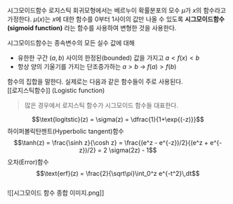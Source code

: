 시그모이드함수 
로지스틱 회귀모형에서는 베르누이 확률분포의 모수 $\mu$가 $x$의 함수라고 가정한다. $\mu(x)$는 $x$에 대한 함수를 0부터 1사이의 값만 나올 수 있도록 **시그모이드함수(sigmoid function)** 라는 함수를 사용하여 변형한 것을 사용한다.  

시그모이드함수는 종속변수의 모든 실수 값에 대해 
* 유한한 구간 $(a,b)$ 사이의 한정된(bounded) 값을 가지고 $a < f(x) < b$ 
* 항상 양의 기울기를 가지는 단조증가하는 $a > b \; \rightarrow \; f(a) > f(b)$ 

함수의 집합을 말한다. 실제로는 다음과 같은 함수들이 주로 사용된다. 
<br>
[[로지스틱함수]] (Logistic function)
> 많은 경우에서 로지스틱 함수가 시그모이드 함수들 대표한다.

$$\text{logitstic}(z) = \sigma(z) = \dfrac{1}{1+\exp{(-z)}}$$ 
하이퍼볼릭탄젠트(Hyperbolic tangent)함수 
$$\tanh(z) = \frac{\sinh z}{\cosh z} = \frac{(e^z - e^{-z})/2}{(e^z + e^{-z})/2} = 2 \sigma(2z) - 1$$ 
오차(Error)함수 
$$\text{erf}(z) = \frac{2}{\sqrt\pi}\int_0^z e^{-t^2}\,dt$$
<br>
![[시그모이드 함수 종합 이미지.png]]